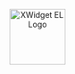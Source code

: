 <p align="center">
    <img src="https://raw.githubusercontent.com/appfluent/xwidget/main/doc/assets/xwidget_el_logo_full.png"
        alt="XWidget EL Logo"
        height="100"
    />
</p>